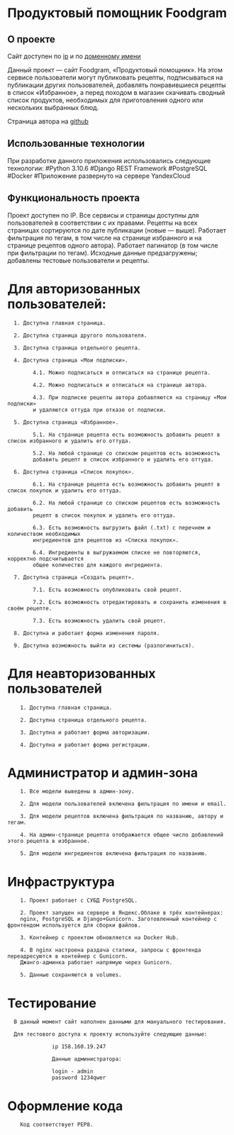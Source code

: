 # Продуктовый помощник Foodgram


## О проекте

Сайт доступен по [ip](http://158.160.19.247/) и по [доменному имени](http://foodgramsamiel19.hopto.org)

Данный проект — сайт Foodgram, «Продуктовый помощник». На этом сервисе пользователи могут публиковать рецепты, подписываться на публикации других пользователей, добавлять понравившиеся рецепты в список «Избранное», а перед походом в магазин скачивать сводный список продуктов, необходимых для приготовления одного или нескольких выбранных блюд.

Страница автора на [github](https://github.com/Samiel19)

## Использованные технологии
При разработке данного приложения использовались следующие технологии:
#Python 3.10.6
#Django REST Framework
#PostgreSQL
#Docker
#Приложение развернуто на сервере YandexCloud

## Функциональность проекта
Проект доступен по IP.
Все сервисы и страницы доступны для пользователей в соответствии с их правами. 
Рецепты на всех страницах сортируются по дате публикации (новые — выше).
Работает фильтрация по тегам, в том числе на странице избранного и на странице рецептов одного автора).
Работает пагинатор (в том числе при фильтрации по тегам).
Исходные данные предзагружены; добавлены тестовые пользователи и рецепты.

# Для авторизованных пользователей:

      1. Доступна главная страница.
      
      2. Доступна страница другого пользователя.
      
      3. Доступна страница отдельного рецепта.
      
      4. Доступна страница «Мои подписки».
      
            4.1. Можно подписаться и отписаться на странице рецепта.
      
            4.2. Можно подписаться и отписаться на странице автора.
            
            4.3. При подписке рецепты автора добавляются на страницу «Мои подписки» 
            и удаляются оттуда при отказе от подписки.
        
      5. Доступна страница «Избранное».
        
            5.1. На странице рецепта есть возможность добавить рецепт в список избранного и удалить его оттуда.
        
            5.2. На любой странице со списком рецептов есть возможность 
            добавить рецепт в список избранного и удалить его оттуда.
        
      6. Доступна страница «Список покупок».
      
            6.1. На странице рецепта есть возможность добавить рецепт в список покупок и удалить его оттуда.
      
            6.2. На любой странице со списком рецептов есть возможность добавить 
            рецепт в список покупок и удалить его оттуда.
      
            6.3. Есть возможность выгрузить файл (.txt) с перечнем и количеством необходимых 
            ингредиентов для рецептов из «Списка покупок».
      
            6.4. Ингредиенты в выгружаемом списке не повторяются, корректно подсчитывается 
            общее количество для каждого ингредиента.
      
      7. Доступна страница «Создать рецепт».
      
            7.1. Есть возможность опубликовать свой рецепт.
      
            7.2. Есть возможность отредактировать и сохранить изменения в своём рецепте.
      
            7.3. Есть возможность удалить свой рецепт.
      
      8. Доступна и работает форма изменения пароля.
      
      9. Доступна возможность выйти из системы (разлогиниться).
        
# Для неавторизованных пользователей

        1. Доступна главная страница.
        
        2. Доступна страница отдельного рецепта.
        
        3. Доступна и работает форма авторизации.
        
        4. Доступна и работает форма регистрации.
        
# Администратор и админ-зона

        1. Все модели выведены в админ-зону.
        
        2. Для модели пользователей включена фильтрация по имени и email.
        
        3. Для модели рецептов включена фильтрация по названию, автору и тегам.
        
        4. На админ-странице рецепта отображается общее число добавлений этого рецепта в избранное.
        
        5. Для модели ингредиентов включена фильтрация по названию.

# Инфраструктура

        1. Проект работает с СУБД PostgreSQL.
        
        2. Проект запущен на сервере в Яндекс.Облаке в трёх контейнерах: 
        nginx, PostgreSQL и Django+Gunicorn. Заготовленный контейнер с  фронтендом используется для сборки файлов.
        
        3. Контейнер с проектом обновляется на Docker Hub.
        
        4. В nginx настроена раздача статики, запросы с фронтенда переадресуются в контейнер с Gunicorn. 
        Джанго-админка работает напрямую через Gunicorn.
        
        5. Данные сохраняются в volumes.

# Тестирование

      В данный момент сайт наполнен данными для мануального тестирования. 
      
      Для тестового доступа к проекту используйте следующие данные:
      
                  ip 158.160.19.247
                  
                  Данные администратора:
                  
                  login - admin
                  password 1234qwer 

# Оформление кода

        Код соответствует PEP8.
